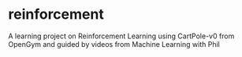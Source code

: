 # reinforcement

A learning project on Reinforcement Learning using CartPole-v0 from OpenGym and guided by videos from Machine Learning with Phil
